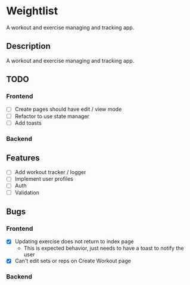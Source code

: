 # Weightlist

A workout and exercise managing and tracking app.

## Description

A workout and exercise managing and tracking app.

## TODO
### Frontend
- [ ] Create pages should have edit / view mode
- [ ] Refactor to use state manager
- [ ] Add toasts

### Backend


## Features
- [ ] Add workout tracker / logger
- [ ] Implement user profiles
- [ ] Auth
- [ ] Validation

## Bugs
### Frontend
- [x] Updating exercise does not return to index page
  - This is expected behavior, just needs to have a toast to notify the user
- [x] Can't edit sets or reps on Create Workout page

### Backend